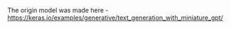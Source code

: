 The origin model was made here - https://keras.io/examples/generative/text_generation_with_miniature_gpt/